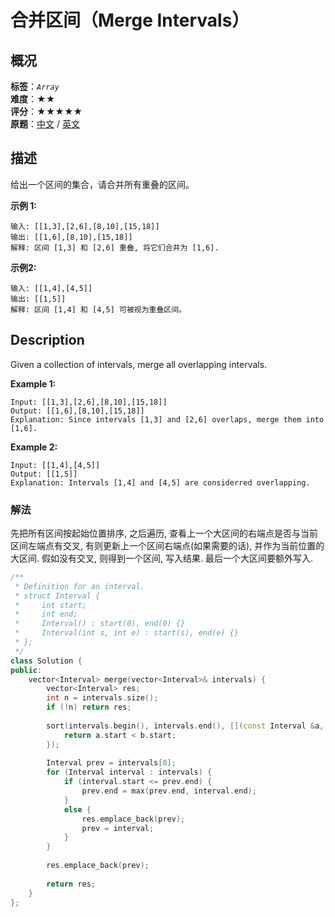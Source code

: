 # 合并区间（Merge Intervals）
## 概况
**标签**：*`Array`*<br>
**难度**：★★<br>
**评分**：★★★★★<br>
**原题**：[中文](https://leetcode-cn.com/problems/merge-intervals) / [英文](https://leetcode.com/problems/merge-intervals)

## 描述
给出一个区间的集合，请合并所有重叠的区间。

**示例 1:**
```
输入: [[1,3],[2,6],[8,10],[15,18]]
输出: [[1,6],[8,10],[15,18]]
解释: 区间 [1,3] 和 [2,6] 重叠, 将它们合并为 [1,6].
```

**示例2:**
```
输入: [[1,4],[4,5]]
输出: [[1,5]]
解释: 区间 [1,4] 和 [4,5] 可被视为重叠区间。
```

## Description
Given a collection of intervals, merge all overlapping intervals.

**Example 1:**
```
Input: [[1,3],[2,6],[8,10],[15,18]]
Output: [[1,6],[8,10],[15,18]]
Explanation: Since intervals [1,3] and [2,6] overlaps, merge them into [1,6].
```

**Example 2:**
```
Input: [[1,4],[4,5]]
Output: [[1,5]]
Explanation: Intervals [1,4] and [4,5] are considerred overlapping.
```


### 解法
先把所有区间按起始位置排序, 之后遍历, 查看上一个大区间的右端点是否与当前区间左端点有交叉, 有则更新上一个区间右端点(如果需要的话), 并作为当前位置的大区间. 假如没有交叉, 则得到一个区间, 写入结果. 最后一个大区间要额外写入.
```c++
/**
 * Definition for an interval.
 * struct Interval {
 *     int start;
 *     int end;
 *     Interval() : start(0), end(0) {}
 *     Interval(int s, int e) : start(s), end(e) {}
 * };
 */
class Solution {
public:
    vector<Interval> merge(vector<Interval>& intervals) {
        vector<Interval> res;
        int n = intervals.size();
        if (!n) return res;
        
        sort(intervals.begin(), intervals.end(), [](const Interval &a, const Interval &b){
            return a.start < b.start;
        });
        
        Interval prev = intervals[0];
        for (Interval interval : intervals) {
            if (interval.start <= prev.end) {
                prev.end = max(prev.end, interval.end);
            }
            else {
                res.emplace_back(prev);
                prev = interval;
            }
        }
        
        res.emplace_back(prev);
        
        return res;
    }
};
```
